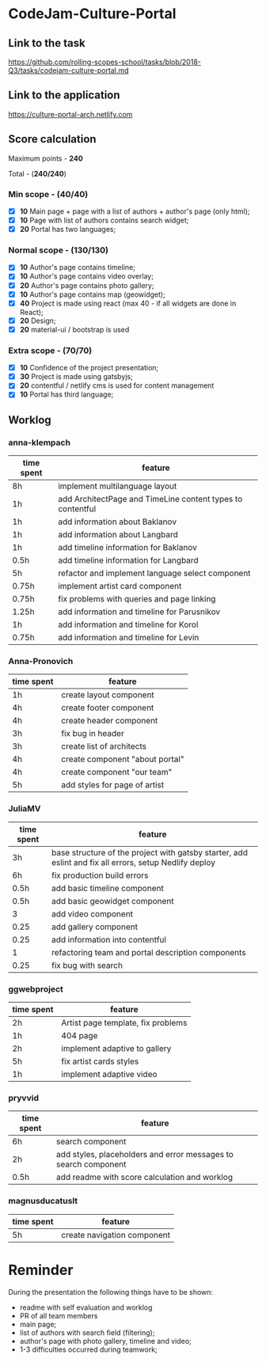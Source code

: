 # CodeJam-Culture-Portal

## Link to the task

https://github.com/rolling-scopes-school/tasks/blob/2018-Q3/tasks/codejam-culture-portal.md

## Link to the application

https://culture-portal-arch.netlify.com

## Score calculation
Maximum points - **240**

Total - (**240/240**)

### Min scope - (**40/40**)
- [x] **10** Main page + page with a list of authors + author's page (only html);
- [x] **10** Page with list of authors contains search widget;
- [x] **20** Portal has two languages;

### Normal scope - (**130/130**)
- [x] **10** Author's page contains timeline;
- [x] **10** Author's page contains video overlay;
- [x] **20** Author's page contains photo gallery;
- [x] **10** Author's page contains map (geowidget);
- [x] **40** Project is made using react (max 40 - if all widgets are done in React);
- [x] **20** Design;
- [x] **20** material-ui / bootstrap is used 

### Extra scope - (**70/70**)
- [x] **10** Confidence of the project presentation;
- [x] **30** Project is made using gatsbyjs;
- [x] **20** contentful / netlify cms is used for content management
- [x] **10** Portal has third language;

## Worklog

### anna-klempach
| time spent | feature |
|-------------|-------------|
| 8h | implement multilanguage layout |
| 1h | add ArchitectPage and TimeLine content types to contentful |
| 1h | add information about Baklanov |
| 1h | add information about Langbard |
| 1h | add timeline information for Baklanov |
| 0.5h | add timeline information for Langbard |
| 5h | refactor and implement language select component |
| 0.75h | implement artist card component |
| 0.75h | fix problems with queries and page linking |
| 1.25h | add information and timeline for Parusnikov |
| 1h | add information and timeline for Korol |
| 0.75h | add information and timeline for Levin |

### Anna-Pronovich
| time spent | feature |
|------------|-------------|
| 1h | create layout component|
| 4h | create footer component|
| 4h | create header component|
| 3h |  fix bug in header|
| 3h | create list of architects|
| 4h | create component "about portal"|
| 4h | create component "our team"|
| 5h | add styles for page of artist |

### JuliaMV
| time spent | feature |
|-------------|-------------|
| 3h | base structure of the project with gatsby starter, add eslint and fix all errors, setup Nedlify deploy |
| 6h | fix production build errors |
| 0.5h | add basic timeline component |
| 0.5h | add basic geowidget component |
| 3 | add video component |
| 0.25 | add gallery component |
| 0.25 | add information into contentful |
| 1 | refactoring team and portal description components |
| 0.25 | fix bug with search |


### ggwebproject
| time spent | feature |
|------------|-------------|
| 2h | Artist page template, fix problems |
| 1h | 404 page |
| 2h | implement adaptive to gallery |
| 5h | fix artist cards styles |
| 1h | implement adaptive video |

### pryvvid
| time spent | feature |
|------------|-------------|
| 6h | search component |
| 2h | add styles, placeholders and error messages to search component |
| 0.5h | add readme with score calculation and worklog |

### magnusducatuslt
| time spent | feature |
|------------|-------------|
| 5h | create navigation component |


# Reminder
During the presentation the following things have to be shown:

- readme with self evaluation and worklog
- PR of all team members
- main page;
- list of authors with search field (filtering);
- author's page with photo gallery, timeline and video;
- 1-3 difficulties occurred during teamwork;
